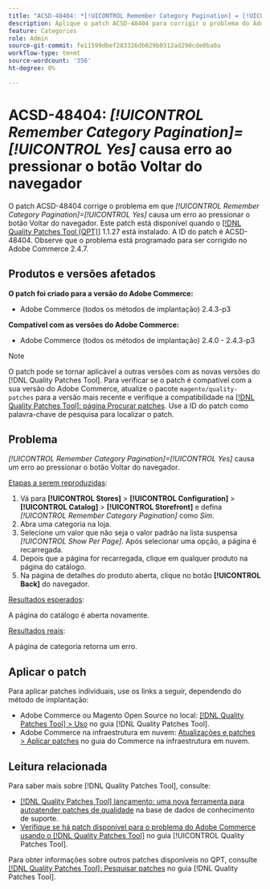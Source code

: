 ```yaml
---
title: "ACSD-48404: *[!UICONTROL Remember Category Pagination] = [!UICONTROL Yes]* causa erro ao pressionar o botão Voltar do navegador"
description: Aplique o patch ACSD-48404 para corrigir o problema do Adobe Commerce em que *[!UICONTROL Remember Category Pagination] = [!UICONTROL Yes]* causa um erro ao pressionar o botão Voltar do navegador.
feature: Categories
role: Admin
source-git-commit: fe11599dbef283326db029b0312ad290cde0ba0a
workflow-type: tm+mt
source-wordcount: '356'
ht-degree: 0%

---
```


# ACSD-48404: *[!UICONTROL Remember Category Pagination]=[!UICONTROL Yes]* causa erro ao pressionar o botão Voltar do navegador

O patch ACSD-48404 corrige o problema em que *[!UICONTROL Remember Category Pagination]=[!UICONTROL Yes]* causa um erro ao pressionar o botão Voltar do navegador. Este patch está disponível quando o [[!DNL Quality Patches Tool (QPT)]](https://experienceleague.adobe.com/en/docs/commerce-knowledge-base/kb/announcements/commerce-announcements/magento-quality-patches-released-new-tool-to-self-serve-quality-patches) 1.1.27 está instalado. A ID do patch é ACSD-48404. Observe que o problema está programado para ser corrigido no Adobe Commerce 2.4.7.

## Produtos e versões afetados

**O patch foi criado para a versão do Adobe Commerce:**

* Adobe Commerce (todos os métodos de implantação) 2.4.3-p3

**Compatível com as versões do Adobe Commerce:**

* Adobe Commerce (todos os métodos de implantação) 2.4.0 - 2.4.3-p3

>[!NOTE]
>
>O patch pode se tornar aplicável a outras versões com as novas versões do [!DNL Quality Patches Tool]. Para verificar se o patch é compatível com a sua versão do Adobe Commerce, atualize o pacote `magento/quality-patches` para a versão mais recente e verifique a compatibilidade na [[!DNL Quality Patches Tool]: página Procurar patches](https://experienceleague.adobe.com/tools/commerce-quality-patches/index.html). Use a ID do patch como palavra-chave de pesquisa para localizar o patch.

## Problema

*[!UICONTROL Remember Category Pagination]=[!UICONTROL Yes]* causa um erro ao pressionar o botão Voltar do navegador.


<u>Etapas a serem reproduzidas</u>:

1. Vá para **[!UICONTROL Stores]** > **[!UICONTROL Configuration]** > **[!UICONTROL Catalog]** > **[!UICONTROL Storefront]** e defina *[!UICONTROL Remember Category Pagination]* como *Sim*.
1. Abra uma categoria na loja.
1. Selecione um valor que não seja o valor padrão na lista suspensa *[!UICONTROL Show Per Page]*. Após selecionar uma opção, a página é recarregada.
1. Depois que a página for recarregada, clique em qualquer produto na página do catálogo.
1. Na página de detalhes do produto aberta, clique no botão **[!UICONTROL Back]** do navegador.

<u>Resultados esperados</u>:

A página do catálogo é aberta novamente.

<u>Resultados reais</u>:

A página de categoria retorna um erro.

## Aplicar o patch

Para aplicar patches individuais, use os links a seguir, dependendo do método de implantação:

* Adobe Commerce ou Magento Open Source no local: [[!DNL Quality Patches Tool] > Uso](/help/tools/quality-patches-tool/usage.md) no guia [!DNL Quality Patches Tool].
* Adobe Commerce na infraestrutura em nuvem: [Atualizações e patches > Aplicar patches](https://experienceleague.adobe.com/docs/commerce-cloud-service/user-guide/develop/upgrade/apply-patches.html) no guia do Commerce na infraestrutura em nuvem.

## Leitura relacionada

Para saber mais sobre [!DNL Quality Patches Tool], consulte:

* [[!DNL Quality Patches Tool] lançamento: uma nova ferramenta para autoatender patches de qualidade](https://experienceleague.adobe.com/en/docs/commerce-knowledge-base/kb/announcements/commerce-announcements/magento-quality-patches-released-new-tool-to-self-serve-quality-patches) na base de dados de conhecimento de suporte.
* [Verifique se há patch disponível para o problema do Adobe Commerce usando o  [!DNL Quality Patches Tool]](/help/tools/quality-patches-tool/patches-available-in-qpt/check-patch-for-magento-issue-with-magento-quality-patches.md) no guia [!UICONTROL Quality Patches Tool].


Para obter informações sobre outros patches disponíveis no QPT, consulte [[!DNL Quality Patches Tool]: Pesquisar patches](https://experienceleague.adobe.com/tools/commerce-quality-patches/index.html) no guia [!DNL Quality Patches Tool].
